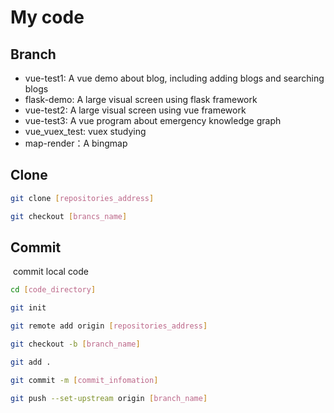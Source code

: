 # My code

## Branch

- vue-test1:   A vue demo about blog, including adding blogs and searching blogs 
- flask-demo:   A large visual screen using flask framework 
- vue-test2:   A large visual screen using vue framework 
- vue-test3:   A vue program about emergency knowledge graph
- vue_vuex_test:  vuex studying
- map-render：A bingmap

## Clone

```bash
git clone [repositories_address]

git checkout [brancs_name]
```

## Commit

​		commit local code

```bash
cd [code_directory]

git init 

git remote add origin [repositories_address]

git checkout -b [branch_name]

git add .

git commit -m [commit_infomation]

git push --set-upstream origin [branch_name]
```

